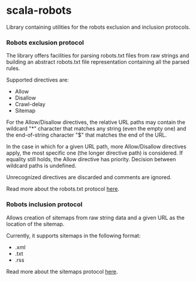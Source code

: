 # scala-robots

Library containing utilities for the robots exclusion and inclusion protocols.

### Robots exclusion protocol

The library offers facilities for parsing robots.txt files from raw strings and
building an abstract robots.txt file representation containing all the parsed
rules.

Supported directives are:
- Allow
- Disallow
- Crawl-delay
- Sitemap

For the Allow/Disallow directives, the relative URL paths may contain the
wildcard "*" character that matches any string (even the empty one) and the
end-of-string character "$" that matches the end of the URL.

In the case in which for a given URL path, more Allow/Disallow directives apply,
the most specific one (the longer directive path) is considered. If equality
still holds, the Allow directive has priority. Decision between wildcard paths
is undefined.

Unrecognized directives are discarded and comments are ignored.

Read more about the robots.txt protocol [here](http://www.robotstxt.org/).

### Robots inclusion protocol

Allows creation of sitemaps from raw string data and a given URL as the location
of the sitemap.

Currently, it supports sitemaps in the following format:
- .xml
- .txt
- .rss

Read more about the sitemaps protocol [here](http://www.sitemaps.org).